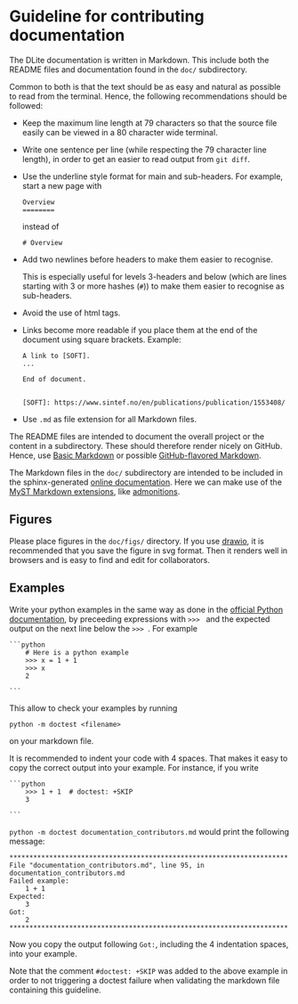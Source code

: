 Guideline for contributing documentation
========================================
The DLite documentation is written in Markdown.
This include both the README files and documentation found in the
`doc/` subdirectory.

Common to both is that the text should be as easy and natural as
possible to read from the terminal.
Hence, the following recommendations should be followed:

* Keep the maximum line length at 79 characters so that the source
  file easily can be viewed in a 80 character wide terminal.

* Write one sentence per line (while respecting the 79 character line
  length), in order to get an easier to read output from `git diff`.

* Use the underline style format for main and sub-headers. For example,
  start a new page with

      Overview
      ========

  instead of

      # Overview

* Add two newlines before headers to make them easier to recognise.

  This is especially useful for levels 3-headers and below (which are
  lines starting with 3 or more hashes (`#`)) to make them easier to
  recognise as sub-headers.

* Avoid the use of html tags.

* Links become more readable if you place them at the end of the document
  using square brackets.
  Example:

     ```
     A link to [SOFT].
     ...

     End of document.


     [SOFT]: https://www.sintef.no/en/publications/publication/1553408/
     ```

* Use `.md` as file extension for all Markdown files.

The README files are intended to document the overall project or the
content in a subdirectory.
These should therefore render nicely on GitHub.
Hence, use [Basic Markdown] or possible [GitHub-flavored Markdown].

The Markdown files in the `doc/` subdirectory are intended to be included
in the sphinx-generated [online documentation].
Here we can make use of the [MyST Markdown extensions], like [admonitions].


Figures
-------
Please place figures in the `doc/figs/` directory.
If you use [drawio], it is recommended that you save the figure in svg
format.
Then it renders well in browsers and is easy to find and edit for
collaborators.


Examples
--------
Write your python examples in the same way as done in the [official Python
documentation], by preceeding expressions with `>>> ` and the expected
output on the next line below the `>>> `.
For example

    ```python
        # Here is a python example
        >>> x = 1 + 1
        >>> x
        2

    ```
This allow to check your examples by running

    python -m doctest <filename>

on your markdown file.

It is recommended to indent your code with 4 spaces.
That makes it easy to copy the correct output into your example.
For instance, if you write

    ```python
        >>> 1 + 1  # doctest: +SKIP
        3

    ```

`python -m doctest documentation_contributors.md` would print the following
message:

    **********************************************************************
    File "documentation_contributors.md", line 95, in documentation_contributors.md
    Failed example:
        1 + 1
    Expected:
        3
    Got:
        2
    **********************************************************************

Now you copy the output following `Got:`, including the 4 indentation spaces,
into your example.

Note that the comment `#doctest: +SKIP` was added to the above example
in order to not triggering a doctest failure when validating the markdown
file containing this guideline.



[Markdown]: https://en.wikipedia.org/wiki/Markdown
[Basic Markdown]: https://github.com/adam-p/markdown-here/wiki/Markdown-Cheatsheet
[GitHub-flavored Markdown]: https://docs.github.com/en/get-started/writing-on-github
[MyST Markdown extensions]: https://myst-parser.readthedocs.io/en/latest/syntax/optional.html
[online documentation]: https://sintef.github.io/dlite/
[admonitions]: https://myst-parser.readthedocs.io/en/latest/syntax/optional.html#admonition-directives
[drawio]: https://app.diagrams.net/
[doctest]: https://docs.python.org/3/library/doctest.html
[official Python documentation]: https://docs.python.org/3/tutorial/introduction.html#numbers
